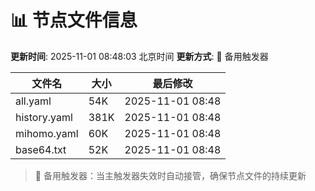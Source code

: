 # 📊 节点文件信息

**更新时间**: 2025-11-01 08:48:03 北京时间
**更新方式**: 🔄 备用触发器

| 文件名 | 大小 | 最后修改 |
|--------|------|----------|
| all.yaml | 54K | 2025-11-01 08:48 |
| history.yaml | 381K | 2025-11-01 08:48 |
| mihomo.yaml | 60K | 2025-11-01 08:48 |
| base64.txt | 52K | 2025-11-01 08:48 |

> 🔄 备用触发器：当主触发器失效时自动接管，确保节点文件的持续更新
